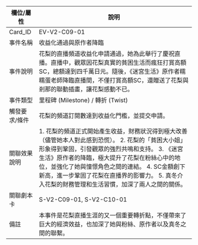 | 欄位/屬性 | 說明 |
|---|---|
| Card_ID | EV-V2-C09-01 |
| 事件名稱 | 收益化通過與原作者降臨 |
| 事件說明 | 花梨的直播頻道收益化申請通過，她為此舉行了慶祝直播。直播中，觀眾因花梨真實的貧困生活而瘋狂打賞高額SC，總額達到四千萬日元。隨後，《迷宮生活》原作者糯糯蛋老師降臨直播間，不僅打賞高額SC，還贈送了花梨與剎那的聯動插畫，讓花梨感動不已。 |
| 事件類型 | 里程碑 (Milestone) / 轉折 (Twist) |
| 觸發要求/條件 | 花梨的頻道訂閱數達到收益化門檻，並提交申請。 |
| 關聯效果說明 | 1. 花梨的頻道正式開始產生收益，財務狀況得到極大改善（儘管她本人對此感到恐慌）。 2. 花梨的「貧困大小姐」形象得到鞏固，引發觀眾的強烈共鳴和支持。 3. 《迷宮生活》原作者的降臨，極大提升了花梨在粉絲心中的地位，並強化了她與憧憬角色之間的連結。 4. SC金額創下新高，進一步鞏固了花梨在直播界的影響力。 5. 真冬介入花梨的財務管理和生活習慣，加深了兩人之間的關係。 |
| 關聯劇本卡 | S-V2-C09-01, S-V2-C10-01 |
| 備註 | 本事件是花梨直播生涯的又一個重要轉折點，不僅帶來了巨大的經濟效益，也加深了她與粉絲、原作者以及真冬之間的聯繫。 |
